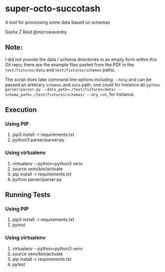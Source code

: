 # super-octo-succotash

A tool for processing some data based on schemas

Sasha Z Reid
@microwavenby

## Note:

I did not provide the data / schema directories in an empty form within this Git repo;
there are the example files pasted from the PDF in the `test/fixtures/data` and `test/fixtures/schemas` paths.

The script does take command line options including `--help` and can be passed an arbitrary `schemas` and `data` path;
one could for instance do `python parser/parser.py --data_path=./test/fixtures/data/ --schema_path=./test/fixtures/schemas/ --dry_run`, for instance.


## Execution

### Using PIP

1. pip3 install -r requirements.txt
2. python3 parser/parser.py

### Using virtualenv

1. virtualenv --python=python3 venv
2. source venv/bin/activate
3. pip install -r requirements.txt
4. python parser/parser.py

## Running Tests

### Using PIP

1. pip3 install -r requirements.txt
2. pytest

### Using virtualenv

1. virtualenv --python=python3 venv
2. source venv/bin/activate
3. pip install -r requirements.txt
4. pytest
